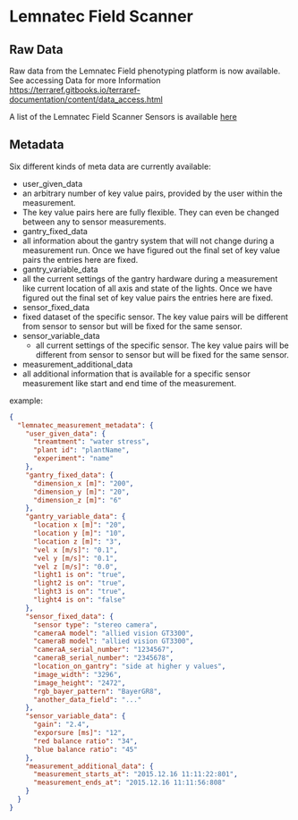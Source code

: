 # Lemnatec Field Scanner

## Raw Data 

Raw data from the Lemnatec Field phenotyping platform is now available.  See accessing Data for more Information https://terraref.gitbooks.io/terraref-documentation/content/data_access.html

A list of the Lemnatec Field Scanner Sensors is available [here](https://terraref.gitbooks.io/terraref-documentation/content/sensors.html)


## Metadata

Six different kinds of meta data are currently available:

*  user_given_data
  * an arbitrary number of key value pairs, provided by the user within the measurement.
  * The key value pairs here are fully flexible. They can even be changed between any to sensor measurements.
*  gantry_fixed_data
  * all information about the gantry system that will not change during a measurement run. Once we have figured out the final set of key value pairs the entries here are fixed.
*  gantry_variable_data
 * all the current settings of the gantry hardware during a measurement like current location of all axis and state of the lights. Once we have figured out the final set of key value pairs the entries here are fixed.
*  sensor_fixed_data
  * fixed dataset of the specific sensor. The key value pairs will be different from sensor to sensor but will be fixed for the same sensor.
* sensor_variable_data
  * all current settings of the specific sensor. The key value pairs will be different from sensor to sensor but will be fixed for the same sensor.
*   measurement_additional_data
  *  all additional information that is available for a specific sensor measurement like start and end time of the measurement.

example:

```json
{
  "lemnatec_measurement_metadata": {
    "user_given_data": {
      "treamtment": "water stress",
      "plant id": "plantName",
      "experiment": "name"
    },
    "gantry_fixed_data": {
      "dimension_x [m]": "200",
      "dimension_y [m]": "20",
      "dimension_z [m]": "6"
    },
    "gantry_variable_data": {
      "location x [m]": "20",
      "location y [m]": "10",
      "location z [m]": "3",
      "vel x [m/s]": "0.1",
      "vel y [m/s]": "0.1",
      "vel z [m/s]": "0.0",
      "light1 is on": "true",
      "light2 is on": "true",
      "light3 is on": "true",
      "light4 is on": "false"
    },
    "sensor_fixed_data": {
      "sensor type": "stereo camera",
      "cameraA model": "allied vision GT3300",
      "cameraB model": "allied vision GT3300",
      "cameraA_serial_number": "1234567",
      "cameraB_serial_number": "2345678",
      "location_on_gantry": "side at higher y values",
      "image_width": "3296",
      "image_height": "2472",
      "rgb_bayer_pattern": "BayerGR8",
      "another_data_field": "..."
    },
    "sensor_variable_data": {
      "gain": "2.4",
      "exporsure [ms]": "12",
      "red balance ratio": "34",
      "blue balance ratio": "45"
    },
    "measurement_additional_data": {
      "measurement_starts_at": "2015.12.16 11:11:22:801",
      "measurement_ends_at": "2015.12.16 11:11:56:808"
    }
  }
}
```

